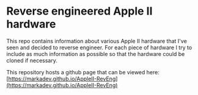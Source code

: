 # Reverse engineered Apple II hardware

This repo contains information about various Apple II hardware that I've seen and decided to
reverse engineer. For each piece of hardware I try to include as much information as possible
so that the hardware could be cloned if necessary.

This repository hosts a github page that can be viewed here:
[https://markadev.github.io/AppleII-RevEng](https://markadev.github.io/AppleII-RevEng)
